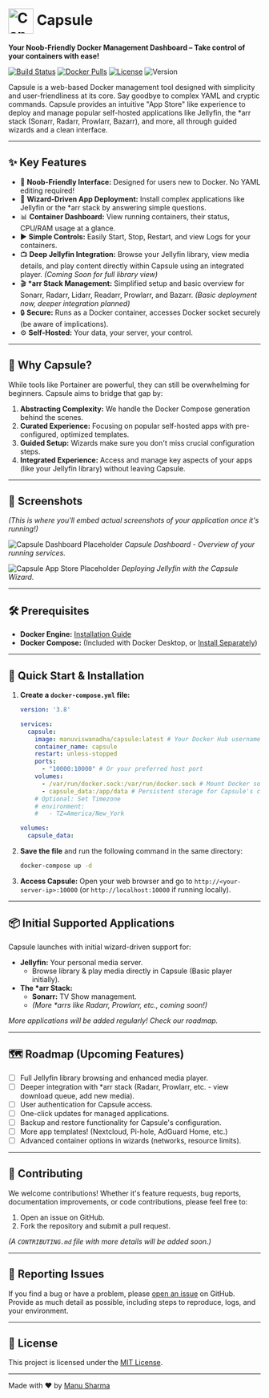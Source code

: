 # <img src="YOUR_CAPSULE_LOGO_URL_OR_PATH_HERE_PLACEHOLDER" alt="Capsule Logo" width="50" valign="middle"> Capsule


**Your Noob-Friendly Docker Management Dashboard – Take control of your containers with ease!**

[![Build Status](https://github.com/ManuSharma1991/capsule/actions/workflows/docker-publish.yml/badge.svg?branch=master)](https://github.com/ManuSharma1991/capsule/actions)
[![Docker Pulls](https://img.shields.io/docker/pulls/manuviswanadha/capsule)](https://hub.docker.com/r/manuviswanadha/capsule)
[![License](https://img.shields.io/github/license/ManuSharma1991/capsule)](LICENSE)
![Version](https://img.shields.io/badge/version-v0.1.0--alpha-blue) <!-- Update as you release -->

Capsule is a web-based Docker management tool designed with simplicity and user-friendliness at its core. Say goodbye to complex YAML and cryptic commands. Capsule provides an intuitive "App Store" like experience to deploy and manage popular self-hosted applications like Jellyfin, the *arr stack (Sonarr, Radarr, Prowlarr, Bazarr), and more, all through guided wizards and a clean interface.

---

## ✨ Key Features

*   🚀 **Noob-Friendly Interface:** Designed for users new to Docker. No YAML editing required!
*   🧙 **Wizard-Driven App Deployment:** Install complex applications like Jellyfin or the *arr stack by answering simple questions.
*   📊 **Container Dashboard:** View running containers, their status, CPU/RAM usage at a glance.
*   ▶️ **Simple Controls:** Easily Start, Stop, Restart, and view Logs for your containers.
*   📺 **Deep Jellyfin Integration:** Browse your Jellyfin library, view media details, and play content directly within Capsule using an integrated player. *(Coming Soon for full library view)*
*   🎬 **\*arr Stack Management:** Simplified setup and basic overview for Sonarr, Radarr, Lidarr, Readarr, Prowlarr, and Bazarr. *(Basic deployment now, deeper integration planned)*
*   🔒 **Secure:** Runs as a Docker container, accesses Docker socket securely (be aware of implications).
*   ⚙️ **Self-Hosted:** Your data, your server, your control.

---

## 🤔 Why Capsule?

While tools like Portainer are powerful, they can still be overwhelming for beginners. Capsule aims to bridge that gap by:

1.  **Abstracting Complexity:** We handle the Docker Compose generation behind the scenes.
2.  **Curated Experience:** Focusing on popular self-hosted apps with pre-configured, optimized templates.
3.  **Guided Setup:** Wizards make sure you don't miss crucial configuration steps.
4.  **Integrated Experience:** Access and manage key aspects of your apps (like your Jellyfin library) without leaving Capsule.

---

## 📸 Screenshots

*(This is where you'll embed actual screenshots of your application once it's running!)*

![Capsule Dashboard Placeholder](https://via.placeholder.com/800x450.png?text=Capsule+Dashboard+Screenshot)
*Capsule Dashboard - Overview of your running services.*

![Capsule App Store Placeholder](https://via.placeholder.com/800x450.png?text=Capsule+App+Store+Screenshot)
*Deploying Jellyfin with the Capsule Wizard.*

---

## 🛠️ Prerequisites

*   **Docker Engine:** [Installation Guide](https://docs.docker.com/engine/install/)
*   **Docker Compose:** (Included with Docker Desktop, or [Install Separately](https://docs.docker.com/compose/install/))

---

## 🚀 Quick Start & Installation

1.  **Create a `docker-compose.yml` file:**
    ```yaml
    version: '3.8'

    services:
      capsule:
        image: manuviswanadha/capsule:latest # Your Docker Hub username and image
        container_name: capsule
        restart: unless-stopped
        ports:
          - "10000:10000" # Or your preferred host port
        volumes:
          - /var/run/docker.sock:/var/run/docker.sock # Mount Docker socket
          - capsule_data:/app/data # Persistent storage for Capsule's configuration
        # Optional: Set Timezone
        # environment:
        #   - TZ=America/New_York
    
    volumes:
      capsule_data:
    ```

2.  **Save the file** and run the following command in the same directory:
    ```bash
    docker-compose up -d
    ```

3.  **Access Capsule:** Open your web browser and go to `http://<your-server-ip>:10000` (or `http://localhost:10000` if running locally).

---

## 📦 Initial Supported Applications

Capsule launches with initial wizard-driven support for:

*   **Jellyfin:** Your personal media server.
    *   Browse library & play media directly in Capsule (Basic player initially).
*   **The \*arr Stack:**
    *   **Sonarr:** TV Show management.
    *   *(More \*arrs like Radarr, Prowlarr, etc., coming soon!)*

*More applications will be added regularly! Check our roadmap.*

---

## 🗺️ Roadmap (Upcoming Features)

*   [ ] Full Jellyfin library browsing and enhanced media player.
*   [ ] Deeper integration with *arr stack (Radarr, Prowlarr, etc. - view download queue, add new media).
*   [ ] User authentication for Capsule access.
*   [ ] One-click updates for managed applications.
*   [ ] Backup and restore functionality for Capsule's configuration.
*   [ ] More app templates! (Nextcloud, Pi-hole, AdGuard Home, etc.)
*   [ ] Advanced container options in wizards (networks, resource limits).

---

## 🤝 Contributing

We welcome contributions! Whether it's feature requests, bug reports, documentation improvements, or code contributions, please feel free to:

1.  Open an issue on GitHub.
2.  Fork the repository and submit a pull request.

*(A `CONTRIBUTING.md` file with more details will be added soon.)*

---

## 🐞 Reporting Issues

If you find a bug or have a problem, please [open an issue](https://github.com/ManuSharma1991/capsule/issues) on GitHub. Provide as much detail as possible, including steps to reproduce, logs, and your environment.

---

## 📜 License

This project is licensed under the [MIT License](LICENSE).

---
Made with ❤️ by [Manu Sharma](https://github.com/ManuSharma1991)
